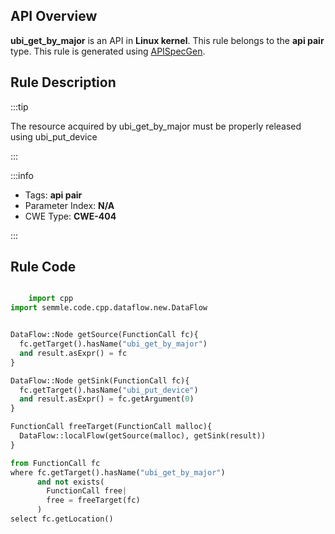 ---
---


## API Overview
**ubi_get_by_major** is an API in **Linux kernel**. This rule belongs to the **api pair** type. This rule is generated using [APISpecGen](../../tools/APISpecGen).
## Rule Description

:::tip

The resource acquired by ubi_get_by_major must be properly released using ubi_put_device

:::

:::info

- Tags: **api pair**
- Parameter Index: **N/A**
- CWE Type: **CWE-404**

:::

## Rule Code
```python

    import cpp
import semmle.code.cpp.dataflow.new.DataFlow


DataFlow::Node getSource(FunctionCall fc){
  fc.getTarget().hasName("ubi_get_by_major")
  and result.asExpr() = fc
}

DataFlow::Node getSink(FunctionCall fc){
  fc.getTarget().hasName("ubi_put_device")
  and result.asExpr() = fc.getArgument(0)
}

FunctionCall freeTarget(FunctionCall malloc){
  DataFlow::localFlow(getSource(malloc), getSink(result))
}

from FunctionCall fc
where fc.getTarget().hasName("ubi_get_by_major")
      and not exists(
        FunctionCall free| 
        free = freeTarget(fc)
      )
select fc.getLocation()

    
```